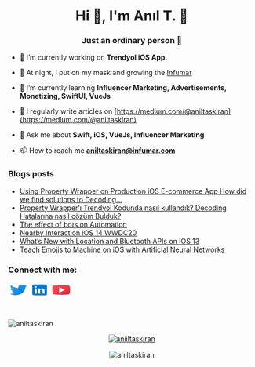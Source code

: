 <h1 align="center">Hi 👋,  I'm Anıl T. 🚀</h1>
<h3 align="center">Just an ordinary person 👻</h3>

- 🔭 I’m currently working on **Trendyol iOS App.**

- 🚀 At night, I put on my mask and growing the [Infumar](https://infumar.com)

- 🌱 I’m currently learning **Influencer Marketing, Advertisements, Monetizing, SwiftUI, VueJs**


- 📝 I regularly write articles on [https://medium.com/@aniltaskiran](https://medium.com/@aniltaskiran)

- 💬 Ask me about **Swift, iOS, VueJs, Influencer Marketing**

- 📫 How to reach me **aniltaskiran@infumar.com**

### Blogs posts
<!-- BLOG-POST-LIST:START -->
- [Using Property Wrapper on Production iOS E-commerce App How did we find solutions to Decoding…](https://aniltaskiran.medium.com/using-property-wrapper-on-production-ios-e-commerce-app-how-did-we-find-solutions-to-decoding-d2cdf13d99cd?source=rss-1ba92a98028------2)
- [Property Wrapper’ı Trendyol Kodunda nasıl kullandık? Decoding Hatalarına nasıl çözüm Bulduk?](https://medium.com/trendyol-tech/property-wrapper%C4%B1-trendyol-kodunda-nas%C4%B1l-kulland%C4%B1k-decoding-hatalar%C4%B1na-nas%C4%B1l-%C3%A7%C3%B6z%C3%BCm-bulduk-9e99f47146f4?source=rss-1ba92a98028------2)
- [The effect of bots on Automation](https://medium.com/trendyol-tech/the-effect-of-bots-on-automation-fb3135908632?source=rss-1ba92a98028------2)
- [Nearby Interaction iOS 14 WWDC20](https://medium.com/flawless-app-stories/nearby-interaction-ios-14-wwdc20-e4ad9bcb3826?source=rss-1ba92a98028------2)
- [What’s New with Location and Bluetooth APIs on iOS 13](https://medium.com/flawless-app-stories/whats-new-with-location-and-bluetooth-apis-on-ios-13-a6d8497ffa39?source=rss-1ba92a98028------2)
- [Teach Emojis to Machine on iOS with Artificial Neural Networks](https://medium.com/trendyol-tech/teach-emojis-to-machine-on-ios-with-artificial-neural-networks-83acf58e3843?source=rss-1ba92a98028------2)
<!-- BLOG-POST-LIST:END -->


<h3 align="left">Connect with me:</h3>
<p align="left">
<a href="https://twitter.com/aniiltaskiran" target="blank"><img align="center" src="Assets/twitter.svg" alt="aniiltaskiran" height="30" width="40" /></a>
<a href="https://linkedin.com/in/aniltaskiran" target="blank"><img align="center" src="Assets/linkedin.svg" alt="aniltaskiran" height="30" width="40" /></a>
<a href="https://www.youtube.com/channel/UCz0jaWqwcQo_DEEtsiMhtrg" target="blank"><img align="center" src="Assets/youtube.svg" alt="aniltaskiran" height="30" width="40" /></a><br>
</p>

<br><p align="left"> <img src="https://komarev.com/ghpvc/?username=aniltaskiran&label=Profile%20views&color=0e75b6&style=flat" alt="aniltaskiran" /> </p>
<p align="center"> <a href="https://twitter.com/aniiltaskiran" target="blank"><img src="https://img.shields.io/twitter/follow/aniiltaskiran?logo=twitter&style=for-the-badge" alt="aniiltaskiran" /></a> </p>
<p align="center"><img align="center" src="https://github-readme-stats.vercel.app/api?username=aniltaskiran&show_icons=true&locale=en" alt="aniltaskiran" /></p>


